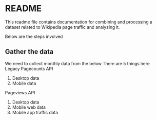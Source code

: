 # README

This readme file contains documentation for combining and processing a dataset related to Wikipedia page traffic and analyzing it.


Below are the steps involved
## Gather the data
We need to collect monthly data from the below
There are 5 things here
Legacy Pagecounts API
1. Desktop data
2. Mobile data

Pageviews API
1. Desktop data
2. Mobile web data
3. Mobile app traffic data